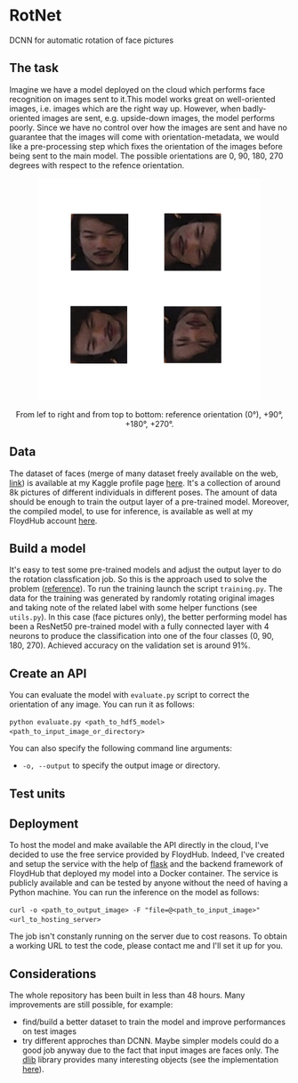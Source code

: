 # RotNet
DCNN for automatic rotation of face pictures

## The task
Imagine we have a model deployed on the cloud which performs face recognition on images sent to it.This model works great on well-oriented images, i.e. images which are the right way up. However, when badly-oriented images are sent, e.g. upside-down images, the model performs poorly. Since we have no  control over how the images are sent and have no guarantee that the images will come with orientation-metadata, we would like a pre-processing step which fixes the orientation of the images before being sent to the main model. The possible orientations are 0, 90, 180, 270 degrees with respect to the refence orientation.

<p align = 'center'>
<img src = 'examples/take-home-yoyo.jpg' height = '400px'>
</p>
<p align = 'center'>
From lef to right and from top to bottom: reference orientation (0°), +90°, +180°, +270°.
</p>

## Data
The dataset of faces (merge of many dataset freely available on the web, [link](http://www.face-rec.org/databases/)) is available at my Kaggle profile page [here](https://www.kaggle.com/gasgallo/faces-data-new). It's a collection of around 8k pictures of different individuals in different poses. The amount of data should be enough to train the output layer of a pre-trained model.
Moreover, the compiled model, to use for inference, is available as well at my FloydHub account [here](https://www.floydhub.com/gasgallo/datasets/rotnet_resnet/).

## Build a model
It's easy to test some pre-trained models and adjust the output layer to do the rotation classfication job. So this is the approach used to solve the problem ([reference](https://www.cs.toronto.edu/~guerzhoy/oriviz/crv17.pdf)).
To run the training launch the script `training.py`. The data for the training was generated by randomly rotating original images and taking note of the related label with some helper functions (see `utils.py`).
In this case (face pictures only), the better performing model has been a ResNet50 pre-trained model with a fully connected layer with 4 neurons to produce the classification into one of the four classes (0, 90, 180, 270). Achieved accuracy on the validation set is around 91%.

## Create an API
You can evaluate the model with `evaluate.py` script to correct the orientation of any image. You can run it as follows:

`python evaluate.py <path_to_hdf5_model> <path_to_input_image_or_directory>`

You can also specify the following command line arguments:
- `-o, --output` to specify the output image or directory.

## Test units

## Deployment
To host the model and make available the API directly in the cloud, I've decided to use the free service provided by FloydHub. Indeed, I've created and setup the service with the help of [flask](http://flask.pocoo.org/) and the backend framework of FloydHub that deployed my model into a Docker container.
The service is publicly available and can be tested by anyone without the need of having a Python machine. You can run the inference on the model as follows:

`curl -o <path_to_output_image> -F "file=@<path_to_input_image>" <url_to_hosting_server>`

The job isn't constanly running on the server due to cost reasons. To obtain a working URL to test the code, please contact me and I'll set it up for you.

## Considerations
The whole repository has been built in less than 48 hours. Many improvements are still possible, for example:
- find/build a better dataset to train the model and improve performances on test images
- try different approches than DCNN. Maybe simpler models could do a good job anyway due to the fact that input images are faces only. The [dlib](http://dlib.net/) library provides many interesting objects (see the implementation [here](https://github.com/gasgallo/FaceRot)).
